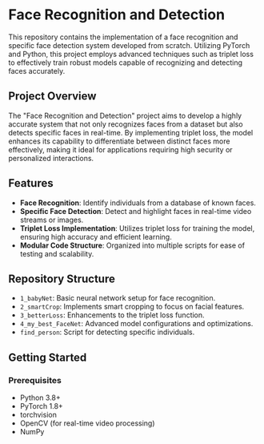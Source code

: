 # Face Recognition and Detection

This repository contains the implementation of a face recognition and specific face detection system developed from scratch. Utilizing PyTorch and Python, this project employs advanced techniques such as triplet loss to effectively train robust models capable of recognizing and detecting faces accurately.

## Project Overview

The "Face Recognition and Detection" project aims to develop a highly accurate system that not only recognizes faces from a dataset but also detects specific faces in real-time. By implementing triplet loss, the model enhances its capability to differentiate between distinct faces more effectively, making it ideal for applications requiring high security or personalized interactions.

## Features

- **Face Recognition**: Identify individuals from a database of known faces.
- **Specific Face Detection**: Detect and highlight faces in real-time video streams or images.
- **Triplet Loss Implementation**: Utilizes triplet loss for training the model, ensuring high accuracy and efficient learning.
- **Modular Code Structure**: Organized into multiple scripts for ease of testing and scalability.

## Repository Structure

- `1_babyNet`: Basic neural network setup for face recognition.
- `2_smartCrop`: Implements smart cropping to focus on facial features.
- `3_betterLoss`: Enhancements to the triplet loss function.
- `4_my_best_FaceNet`: Advanced model configurations and optimizations.
- `find_person`: Script for detecting specific individuals.

## Getting Started

### Prerequisites

- Python 3.8+
- PyTorch 1.8+
- torchvision
- OpenCV (for real-time video processing)
- NumPy


